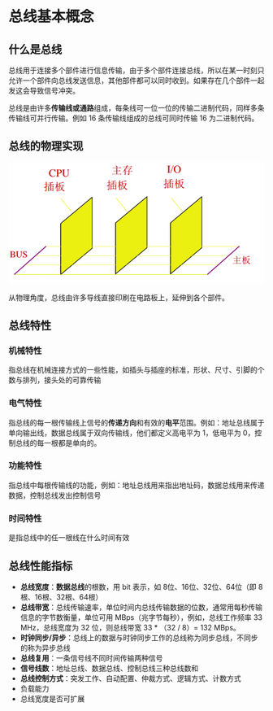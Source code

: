 # 总线基本概念

## 什么是总线

总线用于连接多个部件进行信息传输，由于多个部件连接总线，所以在某一时刻只允许一个部件向总线发送信息，其他部件都可以同时收到。如果存在几个部件一起发这会导致信号冲突。

总线是由许多**传输线或通路**组成，每条线可一位一位的传输二进制代码，同样多条传输线可并行传输。例如 16 条传输线组成的总线可同时传输 16 为二进制代码。

## 总线的物理实现

![](.gitbook/assets/zong-xian-de-wu-li-shi-xian-.png)

从物理角度，总线由许多导线直接印刷在电路板上，延伸到各个部件。

## 总线特性

### 机械特性

指总线在机械连接方式的一些性能，如插头与插座的标准，形状、尺寸、引脚的个数与排列，接头处的可靠传输

### 电气特性

指总线的每一根传输线上信号的**传递方向**和有效的**电平**范围。例如：地址总线属于单向输出线，数据总线属于双向传输线，他们都定义高电平为 1，低电平为 0，控制总线的每一根都是单向的。

### 功能特性

指总线中每根传输线的功能，例如：地址总线用来指出地址码，数据总线用来传递数据，控制总线发出控制信号

### 时间特性

是指总线中的任一根线在什么时间有效

## 总线性能指标

* **总线宽度**：**数据总线**的根数，用 bit 表示，如 8位、16位、32位、64位（即 8 根、16根、32根、64根）
* **总线带宽**：总线传输速率，单位时间内总线传输数据的位数，通常用每秒传输信息的字节数衡量，单位可用 MBps（兆字节每秒），例如，总线工作频率 33 MHz，总线宽度为 32 位，则总线带宽 33 \* （32 / 8）= 132 MBps。
* **时钟同步/异步**：总线上的数据与时钟同步工作的总线称为同步总线，不同步的称为异步总线
* **总线复用**：一条信号线不同时间传输两种信号
* **信号线数**：地址总线、数据总线、控制总线三种总线数和
* **总线控制方式**：突发工作、自动配置、仲裁方式、逻辑方式、计数方式
* 负载能力
* 总线宽度是否可扩展

